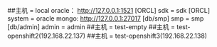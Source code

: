 ##主机 = local
    oracle：  http://127.0.0.1:1521     [ORCL] sdk = sdk      [ORCL] system = oracle
    mongo:    http://127.0.0.1:27017    [db/smp] smp  = smp   [db/admin] admin = admin
##主机 = test-empty
##主机 = test-openshift2(192.168.22.137)
##主机 = test-openshift3(192.168.22.138)